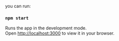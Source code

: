 you can run:

### `npm start`

Runs the app in the development mode.\
Open [http://localhost:3000](http://localhost:3000) to view it in your browser.


